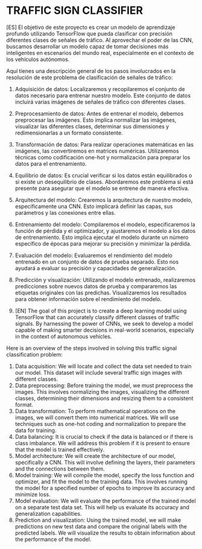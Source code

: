 # TRAFFIC SIGN CLASSIFIER
[ES]
El objetivo de este proyecto es crear un modelo de aprendizaje profundo utilizando TensorFlow que pueda clasificar con precisión diferentes clases de señales de tráfico. Al aprovechar el poder de las CNN, buscamos desarrollar un modelo capaz de tomar decisiones más inteligentes en escenarios del mundo real, especialmente en el contexto de los vehículos autónomos.

Aquí tienes una descripción general de los pasos involucrados en la resolución de este problema de clasificación de señales de tráfico:

1. Adquisición de datos: Localizaremos y recopilaremos el conjunto de datos necesario para entrenar nuestro modelo. Este conjunto de datos incluirá varias imágenes de señales de tráfico con diferentes clases.
2. Preprocesamiento de datos: Antes de entrenar el modelo, debemos preprocesar las imágenes. Esto implica normalizar las imágenes, visualizar las diferentes clases, determinar sus dimensiones y redimensionarlas a un formato consistente.
3. Transformación de datos: Para realizar operaciones matemáticas en las imágenes, las convertiremos en matrices numéricas. Utilizaremos técnicas como codificación one-hot y normalización para preparar los datos para el entrenamiento.
4. Equilibrio de datos: Es crucial verificar si los datos están equilibrados o si existe un desequilibrio de clases. Abordaremos este problema si está presente para asegurar que el modelo se entrene de manera efectiva.
5. Arquitectura del modelo: Crearemos la arquitectura de nuestro modelo, específicamente una CNN. Esto implicará definir las capas, sus parámetros y las conexiones entre ellas.
6. Entrenamiento del modelo: Compilaremos el modelo, especificaremos la función de pérdida y el optimizador, y ajustaremos el modelo a los datos de entrenamiento. Esto implica ejecutar el modelo durante un número específico de épocas para mejorar su precisión y minimizar la pérdida.
7. Evaluación del modelo: Evaluaremos el rendimiento del modelo entrenado en un conjunto de datos de prueba separado. Esto nos ayudará a evaluar su precisión y capacidades de generalización.
8. Predicción y visualización: Utilizando el modelo entrenado, realizaremos predicciones sobre nuevos datos de prueba y compararemos las etiquetas originales con las predichas. Visualizaremos los resultados para obtener información sobre el rendimiento del modelo.

9. [EN]
The goal of this project is to create a deep learning model using TensorFlow that can accurately classify different classes of traffic signals. By harnessing the power of CNNs, we seek to develop a model capable of making smarter decisions in real-world scenarios, especially in the context of autonomous vehicles.

Here is an overview of the steps involved in solving this traffic signal classification problem:

1. Data acquisition: We will locate and collect the data set needed to train our model. This dataset will include several traffic sign images with different classes.
2. Data preprocessing: Before training the model, we must preprocess the images. This involves normalizing the images, visualizing the different classes, determining their dimensions and resizing them to a consistent format.
3. Data transformation: To perform mathematical operations on the images, we will convert them into numerical matrices. We will use techniques such as one-hot coding and normalization to prepare the data for training.
4. Data balancing: It is crucial to check if the data is balanced or if there is class imbalance. We will address this problem if it is present to ensure that the model is trained effectively.
5. Model architecture: We will create the architecture of our model, specifically a CNN. This will involve defining the layers, their parameters and the connections between them.
6. Model training: We will compile the model, specify the loss function and optimizer, and fit the model to the training data. This involves running the model for a specified number of epochs to improve its accuracy and minimize loss.
7. Model evaluation: We will evaluate the performance of the trained model on a separate test data set. This will help us evaluate its accuracy and generalization capabilities.
8. Prediction and visualization: Using the trained model, we will make predictions on new test data and compare the original labels with the predicted labels. We will visualize the results to obtain information about the performance of the model.
